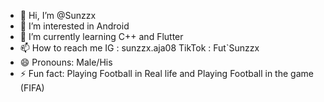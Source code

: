 - 👋 Hi, I’m @Sunzzx
- 👀 I’m interested in Android
- 🌱 I’m currently learning C++ and Flutter
- 📫 How to reach me
  IG : sunzzx.aja08
  TikTok : Fut`Sunzzx
- 😄 Pronouns: Male/His
- ⚡ Fun fact:
  Playing Football in Real life and Playing Football in the game (FIFA)

<!---
Sunzzx6969/Sunzzx6969 is a ✨ special ✨ repository because its `README.md` (this file) appears on your GitHub profile.
You can click the Preview link to take a look at your changes.
--->
